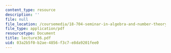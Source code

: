 ```yaml
---
content_type: resource
description: ''
file: null
file_location: /coursemedia/18-704-seminar-in-algebra-and-number-theory-rational-points-on-elliptic-curves-fall-2004/03a2b5f0b2ae4856f3c7e8da9201fee0_lecture36.pdf
file_type: application/pdf
resourcetype: Document
title: lecture36.pdf
uid: 03a2b5f0-b2ae-4856-f3c7-e8da9201fee0
---
```

